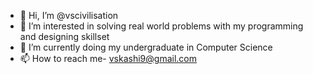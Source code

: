 - 👋 Hi, I’m @vscivilisation
- 👀 I’m interested in solving real world problems with my programming and designing skillset
- 🌱 I’m currently doing my undergraduate in Computer Science
- 📫 How to reach me- vskashi9@gmail.com

<!---
vscivilisation/vscivilisation is a ✨ special ✨ repository because its `README.md` (this file) appears on your GitHub profile.
You can click the Preview link to take a look at your changes.
--->
